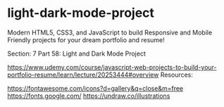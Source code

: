 # light-dark-mode-project

Modern HTML5, CSS3, and JavaScript to build Responsive and Mobile Friendly projects for your dream portfolio and resume!

Section: 7
Part 58: Light and Dark Mode Project

https://www.udemy.com/course/javascript-web-projects-to-build-your-portfolio-resume/learn/lecture/20253444#overview
Resources:

https://fontawesome.com/icons?d=gallery&q=close&m=free
https://fonts.google.com/
https://undraw.co/illustrations
